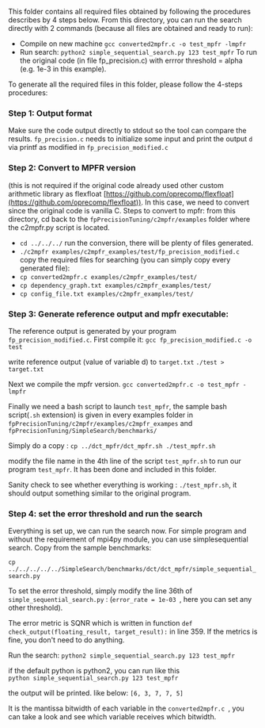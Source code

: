 This folder contains all required files obtained by following the procedures describes by 4 steps below. From this directory, you can run the search directly with 2 commands (because all files are obtained and ready to run): 

* Compile on new machine `gcc converted2mpfr.c -o test_mpfr -lmpfr`
* Run search: `python2 simple_sequential_search.py 123 test_mpfr`
To run the original code (in file fp_precision.c) with errror threshold = alpha (e.g. 1e-3 in this example). 

To generate all the required files in this folder, please follow the 4-steps procedures: 
### Step 1: Output format
Make sure the code output directly to stdout so the tool can compare the results. 
`fp_precision.c` needs to initialize some input and print the output `d` via printf as modified in `fp_precision_modified.c`
### Step 2: Convert to MPFR version
(this is not required if the original code already used other custom arithmetic library as flexfloat [https://github.com/oprecomp/flexfloat](https://github.com/oprecomp/flexfloat)). In this case, we need to convert since the original code is vanilla C. Steps to convert to mpfr:
from this directory, cd back to the `fpPrecisionTuning/c2mpfr/examples` folder where the c2mpfr.py script is located. 
* `cd ../../../`
run the conversion, there will be plenty of files generated.
* `./c2mpfr examples/c2mpfr_examples/test/fp_precision_modified.c`
copy the required files for searching (you can simply copy every generated file): 
* `cp converted2mpfr.c examples/c2mpfr_examples/test/`
* `cp dependency_graph.txt examples/c2mpfr_examples/test/`
* `cp config_file.txt examples/c2mpfr_examples/test/`
### Step 3: Generate reference output and mpfr executable: 
The reference output is generated by your program `fp_precision_modified.c`.
First compile it: 
`gcc fp_precision_modified.c -o test `

write reference output (value of variable d) to `target.txt`
`./test > target.txt`

Next we compile the mpfr version. 
`gcc converted2mpfr.c -o test_mpfr -lmpfr`

Finally we need a bash script to launch `test_mpfr`, the sample bash script(`.sh` extension) is given in every examples folder in `fpPrecisionTuning/c2mpfr/examples/c2mpfr_exampes` and `fpPrecisionTuning/SimpleSearch/benchmarks/` 

Simply do a copy : 
`cp ../dct_mpfr/dct_mpfr.sh ./test_mpfr.sh` 

modify the file name in the 4th line of the script `test_mpfr.sh` to run our program `test_mpfr`. It has been done and included in this folder. 

Sanity check to see whether everything is working :
`./test_mpfr.sh`, it should output something similar to the original program. 
### Step 4: set the error threshold and run the search 
Everything is set up, we can run the search now. For simple program and without the requirement of mpi4py module, you can use simplesequential search. Copy from the sample benchmarks: 

`cp ../../../../../SimpleSearch/benchmarks/dct/dct_mpfr/simple_sequential_search.py`

To set the error threshold, simply modify the line 36th of `simple_sequential_search.py` : 
(`error_rate = 1e-03 `, here you can set any other threshold).

The error metric is SQNR which is written in function `def check_output(floating_result, target_result):` in line 359. If the metrics is fine, you don't need to do anything. 

Run the search: 
`python2 simple_sequential_search.py 123 test_mpfr`

if the default python is python2, you can run like this  
`python simple_sequential_search.py 123 test_mpfr`

the output will be printed. like below: 
`[6, 3, 7, 7, 5]`

It is the mantissa bitwidth of each variable in the `converted2mpfr.c `, you can take a look and see which variable receives which bitwidth. 
